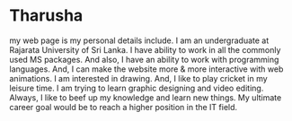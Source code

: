 # Tharusha
my web page is my personal details include.
I am an undergraduate at Rajarata University of Sri Lanka. I have ability to work in all the commonly used MS packages. And also, I have an ability to work with programming languages. And, I can make the website more & more interactive with web animations. I am interested in drawing. And, I like to play cricket in my leisure time. I am trying to learn graphic designing and video editing. Always, I like to beef up my knowledge and learn new things. My ultimate career goal would be to reach a higher position in the IT field.
